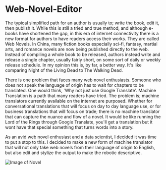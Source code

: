 # Web-Novel-Editor

The typical simplified path for an author is usually to; write the book, edit it, then publish it. While this is still a tried and true method, and although e-books have shortened the gap, in this era of internet connectivity there is a new format for authors to have readers access their works.  They are called Web Novels.  In China, many fiction books especially sci-fi, fantasy, martial arts, and romance novels are now being published directly to the web.  Instead of compiling a whole book to be released, authors instead write and release a single chapter, usually fairly short, on some sort of daily or weekly release schedule.  In my opinion this is, by far, a better way.  It's like comparing Night of the Living Dead to The Walking Dead.

There is one problem that faces many web novel enthusiasts.  Someone who does not speak the language of origin has to wait for chapters to be translated.  One would think, 'Why not just use Google Translate'.  Machine Translation is a path that many readers have tried.  The problem is; machine translators currently available on the internet are purposed. Whether for conversational translations that will focus on day to day language use, or for business translations that will focus on trade; there is no machine translator that can capture the nuance and flow of a novel.  It would be like running the Lord of the Rings through Google Translate, you'll get a translation but it wont have that special something that turns words into a story.

As an avid web novel enthusiast and a data scientist, I decided it was time to put a stop to this.  I decided to make a new form of machine translator that will not only take web novels from their language of origin to English, but also edit and stylize the output to make the robotic descriptive.

![Image of Novel](https://images.gr-assets.com/books/1460555353l/29909306.jpg)
